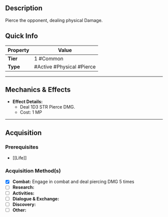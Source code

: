 ## Description
 Pierce the opponent, dealing physical Damage.

## Quick Info
| Property | Value                     |
| -------- | ------------------------- |
| **Tier** | 1 #Common                 |
| **Type** | #Active #Physical #Pierce |

---

## Mechanics & Effects
- **Effect Details:**
    - Deal 1D3 STR Pierce DMG.
    - Cost: 1 MP

---

## Acquisition
### Prerequisites
- [[Life]]

### Acquisition Method(s)
- [x] **Combat:** Engage in combat and deal piercing DMG 5 times 
- [ ] **Research:** 
- [ ] **Activities:** 
- [ ] **Dialogue & Exchange:** 
- [ ] **Discovery:** 
- [ ] **Other:** 
